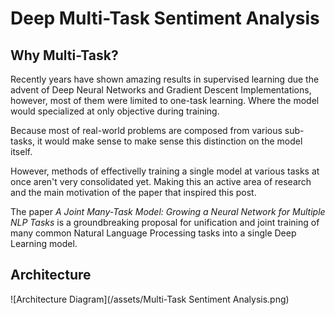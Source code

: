 # Deep Multi-Task Sentiment Analysis

## Why Multi-Task?

Recently years have shown amazing results in supervised learning due the advent of Deep Neural Networks and Gradient Descent Implementations, however, most of them were limited to one-task learning. Where the model would specialized at only objective during training.

Because most of real-world problems are composed from various sub-tasks, it would make sense to make sense this distinction on the model itself.

However, methods of effectivelly training a single model at various tasks at once aren't very consolidated yet. Making this an active area of research and the main motivation of the paper that inspired this post.

The paper *A Joint Many-Task Model: Growing a Neural Network for Multiple NLP Tasks* is a groundbreaking proposal for unification and joint training of many common Natural Language Processing tasks into a single Deep Learning model.

## Architecture

![Architecture Diagram](/assets/Multi-Task Sentiment Analysis.png)